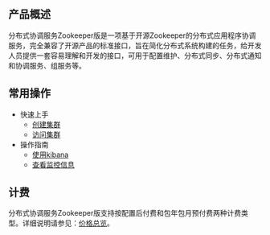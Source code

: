 ## 产品概述
分布式协调服务Zookeeper版是一项基于开源Zookeeper的分布式应用程序协调服务，完全兼容了开源产品的标准接口，旨在简化分布式系统构建的任务，给开发人员提供一套容易理解和开发的接口，可用于配置维护、分布式同步、分布式通知和协调服务、组服务等。</br>

## 常用操作

- 快速上手
	- [创建集群](../Getting-Started/Create-ES.md)
	- [访问集群](../Best-Practices/connect-ES.md)
- 操作指南
	- [使用kibana](../Best-Practices/using_kibana.md)
	- [查看监控信息](../Operation-Guide/Monitoring.md)
	


## 计费
分布式协调服务Zookeeper版支持按配置后付费和包年包月预付费两种计费类型。详细说明请参见：[价格总览](../Pricing/Price-Overview.md)。

